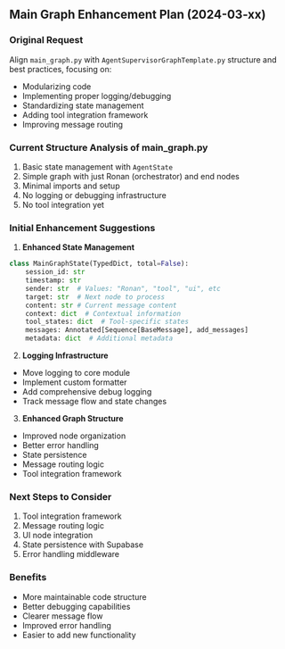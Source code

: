## Main Graph Enhancement Plan (2024-03-xx)

### Original Request
Align `main_graph.py` with `AgentSupervisorGraphTemplate.py` structure and best practices, focusing on:
- Modularizing code
- Implementing proper logging/debugging
- Standardizing state management
- Adding tool integration framework
- Improving message routing

### Current Structure Analysis of main_graph.py
1. Basic state management with `AgentState`
2. Simple graph with just Ronan (orchestrator) and end nodes
3. Minimal imports and setup
4. No logging or debugging infrastructure
5. No tool integration yet

### Initial Enhancement Suggestions

1. **Enhanced State Management**
```python
class MainGraphState(TypedDict, total=False):
    session_id: str
    timestamp: str
    sender: str  # Values: "Ronan", "tool", "ui", etc
    target: str  # Next node to process
    content: str # Current message content
    context: dict  # Contextual information
    tool_states: dict  # Tool-specific states
    messages: Annotated[Sequence[BaseMessage], add_messages]
    metadata: dict  # Additional metadata
```

2. **Logging Infrastructure**
- Move logging to core module
- Implement custom formatter
- Add comprehensive debug logging
- Track message flow and state changes

3. **Enhanced Graph Structure**
- Improved node organization
- Better error handling
- State persistence
- Message routing logic
- Tool integration framework

### Next Steps to Consider
1. Tool integration framework
2. Message routing logic
3. UI node integration
4. State persistence with Supabase
5. Error handling middleware

### Benefits
- More maintainable code structure
- Better debugging capabilities
- Clearer message flow
- Improved error handling
- Easier to add new functionality
